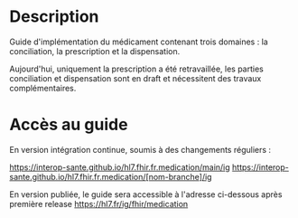 # Description

Guide d'implémentation du médicament contenant trois domaines : la conciliation, la prescription et la dispensation.

Aujourd'hui, uniquement la prescription a été retravaillée, les parties conciliation et dispensation sont en draft et nécessitent des travaux complémentaires.

# Accès au guide

En version intégration continue, soumis à des changements réguliers :

https://interop-sante.github.io/hl7.fhir.fr.medication/main/ig
https://interop-sante.github.io/hl7.fhir.fr.medication/[nom-branche]/ig

En version publiée, le guide sera accessible à l'adresse ci-dessous après première release
 https://hl7.fr/ig/fhir/medication